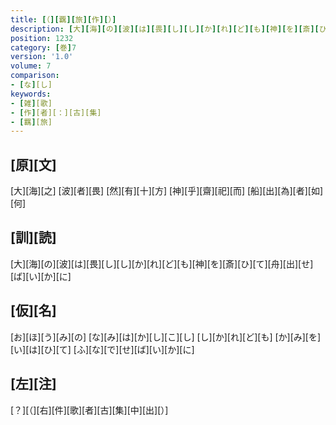 ```yaml
---
title: [（][覊][旅][作][）]
description: [大][海][の][波][は][畏][し][し][か][れ][ど][も][神][を][斎][ひ][て][舟][出][せ][ば][い][か][に]
position: 1232
category: [巻]7
version: '1.0'
volume: 7
comparison:
- [な][し]
keywords:
- [雑][歌]
- [作][者][：][古][集]
- [羈][旅]
---
```


## [原][文]

[大][海][之] [波][者][畏] [然][有][十][方] [神][乎][齋][祀][而] [船][出][為][者][如][何]

## [訓][読]

[大][海][の][波][は][畏][し][し][か][れ][ど][も][神][を][斎][ひ][て][舟][出][せ][ば][い][か][に]

## [仮][名]

[お][ほ][う][み][の] [な][み][は][か][し][こ][し] [し][か][れ][ど][も] [か][み][を][い][は][ひ][て] [ふ][な][で][せ][ば][い][か][に]

## [左][注]

[？][（][右][件][歌][者][古][集][中][出][）]
